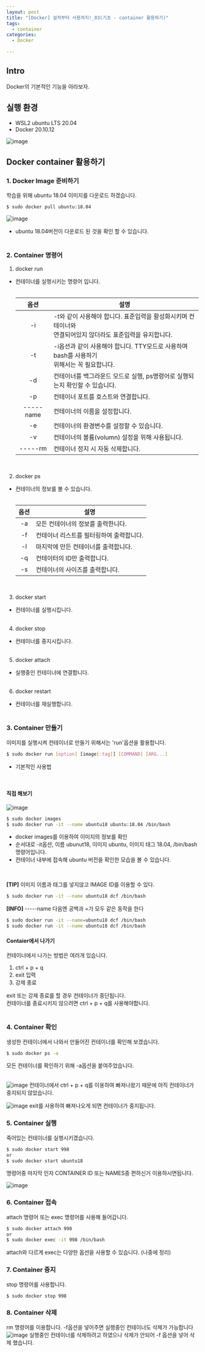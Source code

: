 ```yaml
---
layout: post
title: "[Docker] 설치부터 사용까지!_03(기초 - container 활용하기)"
tags: 
  - container
categories:
  - Docker
  
---
```


## Intro
Docker의 기본적인 기능을 아라보자.

## 실행 환경
- WSL2 ubuntu LTS 20.04
- Docker 20.10.12 

![image](https://user-images.githubusercontent.com/51642448/152668784-9f8103f9-6d13-467b-9b6d-9891fa332fae.png)

## Docker container 활용하기

### 1. Docker Image 준비하기
학습을 위해 ubuntu 18.04 이미지를 다운로드 하겠습니다.
```bash
$ sudo docker pull ubuntu:18.04
```
![image](https://user-images.githubusercontent.com/51642448/152669866-ed2bda96-11b8-4c21-aed0-9f1d14af0701.png)
- ubuntu 18.04버전이 다운로드 된 것을 확인 할 수 있습니다.
<br/><br/>

### 2. Container 명령어
1. docker run
  - 컨테이너를 실행시키는 명령어 입니다.
  <br/><br/>

    |옵션|설명|
    |:---:|---|
    |-i|-t와 같이 사용해야 합니다. 표준입력을 활성화시키며 컨테이너와<br/> 연결되어있지 않더라도 표준입력을 유지합니다.|
    |-t|-i옵션과 같이 사용해야 합니다. TTY모드로 사용하며 bash를 사용하기 <br/>위해서는 꼭 필요합니다.|
    |-d|컨테이너를 백그라운드 모드로 실행, ps명령어로 실행되는지 확인할 수 있습니다.|
    |-p|컨테이너 포트를 호스트와 연결합니다.|
    |-----name|컨테이너의 이름을 설정합니다.|
    |-e|컨테이너의 환경변수를 설정할 수 있습니다.|
    |-v|컨테이너의 볼륨(volumn) 설정을 위해 사용됩니다.|
    |-----rm|컨테이너 정지 시 자동 삭제합니다.|
  
    <br/>

2. docker ps
  - 컨테이너의 정보를 볼 수 있습니다.
  <br/><br/>

    |옵션|설명|
    |:---:|---|
    |-a|모든 컨테이너의 정보를 출력한니다.|
    |-f|컨테이너 리스트를 필터링하여 출력합니다.|
    |-l|마지막에 만든 컨테이너를 출력합니다.|
    |-q|컨테이터의 ID만 출력합니다.|
    |-s|컨테이너의 사이즈를 출력합니다.|

    <br/>

3. docker start
  - 컨테이너를 실행시킵니다.
  <br/><br/>

4. docker stop
  - 컨테이너를 중지시킵니다.
  <br/><br/>

5. docker attach
  - 실행중인 컨테이너에 연결합니다.
  <br/><br/>

6. docker restart
  - 컨테이너를 재실행합니다.
  <br/><br/>

### 3. Container 만들기
이미지를 실행시켜 컨테이너로 만들기 위해서는 'run'옵션을 활용합니다. 
<br/>
```bash
$ sudo docker run [option] [image[:tag]] [COMMAND] [ARG...]
```
- 기본적인 사용법
<br/>

#### 직접 해보기
![image](https://user-images.githubusercontent.com/51642448/152674678-56864c7d-8dd6-4e32-adde-61368609dcc4.png)

```bash
$ sudo docker images
$ sudo docker run -it --name ubuntu18 ubuntu:18.04 /bin/bash
```
- docker images를 이용하여 이미지의 정보를 확인
- 순서대로 -it옵션, 이름 ubunut18, 이미지 ubuntu, 이미지 태그 18.04, /bin/bash 명령어입니다.
- 컨테이너 내부에 접속해 ubuntu 버전을 확인한 모습을 볼 수 있습니다.

<br/>

**[TIP]** 이미지 이름과 태그를 넣지않고 IMAGE ID를 이용할 수 있다.
```bash
$ sudo docker run -it --name ubuntu18 dcf /bin/bash
```

**[INFO]** -----name 다음엔 공백과 =가 모두 같은 동작을 한다
```bash
$ sudo docker run -it --name=ubuntu18 dcf /bin/bash
$ sudo docker run -it --name ubuntu18 dcf /bin/bash
```

#### Contaier에서 나가기
컨테이너에서 나가는 방법은 여러개 있습니다.
1. ctrl + p + q
2. exit 입력
3. 강제 종료

exit 또는 강제 종료를 할 경우 컨테이너가 중단됩니다.
<br/>
컨테이너를 종료시키지 않으려면 ctrl + p + q를 사용해야합니다.
<br/><br/>

### 4. Container 확인
생성한 컨테이너에서 나와서 만들어진 컨테이너를 확인해 보겠습니다. 
```bash
$ sudo docker ps -a
```
모든 컨테이너를 확인하기 위해 -a옵션을 붙여주었습니다. 
<br/><br/>

![image](https://user-images.githubusercontent.com/51642448/152675831-de3c3fca-47ec-491b-8c26-6a31e8831999.png)
컨테이너에서 ctrl + p + q를 이용하여 빠져나왔기 때문에 아직 컨테이너가 중지되지 않았습니다.


![image](https://user-images.githubusercontent.com/51642448/152675911-542f4523-d068-4d4b-b7bb-2dd967861533.png)
exit를 사용하여 빠져나오게 되면 컨테이너가 중지됩니다. 


### 5. Container 실행

죽어있는 컨테이너를 실행시키겠습니다.
```bash
$ sudo docker start 998
or
$ sudo docker start ubuntu18
```
명령어중 마지막 인자 CONTAINER ID 또는 NAMES중 편하신거 이용하시면됩니다.

![image](https://user-images.githubusercontent.com/51642448/152676104-ac061385-9a44-41c6-b070-50ec2933f1af.png)

### 6. Container 접속

attach 명령어 또는 exec 명령어를 사용해 들어갑니다.
```bash
$ sudo docker attach 998
or
$ sudo docker exec -it 998 /bin/bash
```
attach와 다르게 exec는 다양한 옵션을 사용할 수 있습니다. (나중에 정리)

### 7. Container 중지

stop 명령어를 사용합니다.
```bash
$ sudo docker stop 998
```

### 8. Container 삭제

rm 명령어를 이용합니다. -f옵션을 넣어주면 실행중인 컨테이너도 삭제가 가능합니다
![image](https://user-images.githubusercontent.com/51642448/152676374-d612900a-cfee-47b4-8fdf-f43973e91e5a.png)
실행중인 컨테이너를 삭제하려고 하였으나 삭제가 안되어 -f 옵션을 넣어 삭제 했습니다.